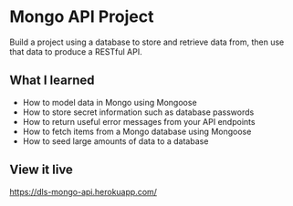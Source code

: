 # Mongo API Project

Build a project using a database to store and retrieve data from, then use that data to produce a RESTful API.
## What I learned

- How to model data in Mongo using Mongoose
- How to store secret information such as database passwords
- How to return useful error messages from your API endpoints
- How to fetch items from a Mongo database using Mongoose
- How to seed large amounts of data to a database

## View it live

https://dls-mongo-api.herokuapp.com/
